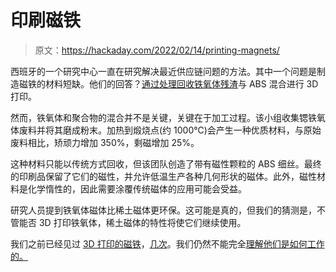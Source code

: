 # 印刷磁铁

> 原文：<https://hackaday.com/2022/02/14/printing-magnets/>

西班牙的一个研究中心一直在研究解决最近供应链问题的方法。其中一个问题是制造磁铁的材料短缺。他们的回答？[通过处理回收铁氧体残渣](https://physics.aps.org/articles/v15/14)与 ABS 混合进行 3D 打印。

然而，铁氧体和聚合物的混合并不是关键，关键在于加工过程。该小组收集锶铁氧体废料并将其磨成粉末。加热到煅烧点(约 1000℃)会产生一种优质材料，与原始废料相比，矫顽力增加 350%，剩磁增加 25%。

这种材料只能以传统方式回收，但该团队创造了带有磁性颗粒的 ABS 细丝。最终的印刷品保留了它们的磁性，并允许低温生产各种几何形状的磁体。此外，磁性材料是化学惰性的，因此需要涂覆传统磁体的应用可能会受益。

研究人员提到铁氧体磁体比稀土磁体更环保。这可能是真的，但我们的猜测是，不管能否 3D 打印铁氧体，稀土磁体的特性将使它们继续使用。

我们之前已经见过 [3D 打印的磁铁](https://hackaday.com/2021/12/24/tiny-3d-printed-magnets-show-patterns/)，[几次](https://hackaday.com/2016/11/12/3d-printing-permanent-magnets/)。我们仍然不能完全[理解他们是如何工作的。](https://hackaday.com/2015/11/20/back-to-basics-whats-the-deal-with-magnets/)